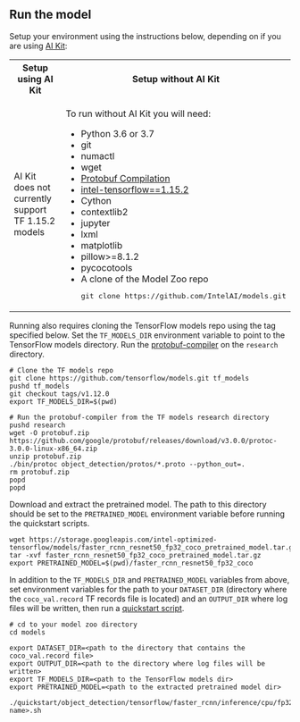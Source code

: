 <!--- 50. AI Kit -->
## Run the model

Setup your environment using the instructions below, depending on if you are
using [AI Kit](/docs/general/tensorflow/AIKit.md):

<table>
  <tr>
    <th>Setup using AI Kit</th>
    <th>Setup without AI Kit</th>
  </tr>
  <tr>
    <td>
      <p>AI Kit does not currently support TF 1.15.2 models</p>
    </td>
    <td>
      <p>To run without AI Kit you will need:</p>
      <ul>
        <li>Python 3.6 or 3.7
        <li>git
        <li>numactl
        <li>wget
        <li><a href="https://github.com/tensorflow/models/blob/v1.12.0/research/object_detection/g3doc/installation.md#protobuf-compilation">Protobuf Compilation</a>
        <li><a href="https://pypi.org/project/intel-tensorflow/1.15.2/">intel-tensorflow==1.15.2</a>
        <li>Cython
        <li>contextlib2
        <li>jupyter
        <li>lxml
        <li>matplotlib
        <li>pillow>=8.1.2
        <li>pycocotools
        <li>A clone of the Model Zoo repo<br />
        <pre>git clone https://github.com/IntelAI/models.git</pre>
      </ul>
    </td>
  </tr>
</table>

Running <model name> <precision> <mode> also requires cloning the TensorFlow
models repo using the tag specified below. Set the `TF_MODELS_DIR` environment
variable to point to the TensorFlow models directory. Run the
[protobuf-compiler](https://github.com/tensorflow/models/blob/v1.12.0/research/object_detection/g3doc/installation.md#protobuf-compilation)
on the `research` directory.
```
# Clone the TF models repo
git clone https://github.com/tensorflow/models.git tf_models
pushd tf_models
git checkout tags/v1.12.0
export TF_MODELS_DIR=$(pwd)

# Run the protobuf-compiler from the TF models research directory
pushd research
wget -O protobuf.zip https://github.com/google/protobuf/releases/download/v3.0.0/protoc-3.0.0-linux-x86_64.zip
unzip protobuf.zip
./bin/protoc object_detection/protos/*.proto --python_out=.
rm protobuf.zip
popd
popd
```

Download and extract the pretrained model. The path to this directory
should be set to the `PRETRAINED_MODEL` environment variable before
running the quickstart scripts.
```
wget https://storage.googleapis.com/intel-optimized-tensorflow/models/faster_rcnn_resnet50_fp32_coco_pretrained_model.tar.gz
tar -xvf faster_rcnn_resnet50_fp32_coco_pretrained_model.tar.gz
export PRETRAINED_MODEL=$(pwd)/faster_rcnn_resnet50_fp32_coco
```

In addition to the `TF_MODELS_DIR` and `PRETRAINED_MODEL` variables from
above, set environment variables for the path to your `DATASET_DIR` (directory
where the `coco_val.record` TF records file is located)  and an `OUTPUT_DIR`
where log files will be written, then run a [quickstart script](#quick-start-scripts).
```
# cd to your model zoo directory
cd models

export DATASET_DIR=<path to the directory that contains the coco_val.record file>
export OUTPUT_DIR=<path to the directory where log files will be written>
export TF_MODELS_DIR=<path to the TensorFlow models dir>
export PRETRAINED_MODEL=<path to the extracted pretrained model dir>

./quickstart/object_detection/tensorflow/faster_rcnn/inference/cpu/fp32/<script name>.sh
```
